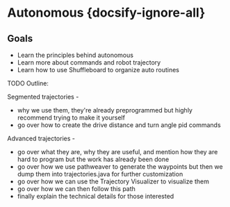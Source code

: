 # Autonomous {docsify-ignore-all}

## Goals

- Learn the principles behind autonomous
- Learn more about commands and robot trajectory
- Learn how to use Shuffleboard to organize auto routines

TODO Outline:

Segmented trajectories - 
- why we use them, they're already preprogrammed but highly recommend trying to make it yourself
- go over how to create the drive distance and turn angle pid commands

Advanced trajectories - 
- go over what they are, why they are useful, and mention how they are hard to program but the work has already been done
- go over how we use pathweaver to generate the waypoints but then we dump them into trajectories.java for further customization
- go over how we can use the Trajectory Visualizer to visualize them
- go over how we can then follow this path
- finally explain the technical details for those interested
